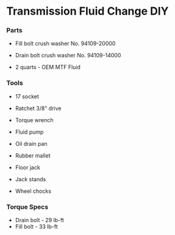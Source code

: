 # Transmission Fluid Change DIY

### Parts

- Fill bolt crush washer
No. 94109-20000

- Drain bolt crush washer
No. 94109-14000

- 2 quarts - OEM MTF Fluid

### Tools

- 17 socket
- Ratchet 3/8" drive
- Torque wrench

- Fluid pump
- Oil drain pan
- Rubber mallet

- Floor jack
- Jack stands
- Wheel chocks

### Torque Specs

- Drain bolt - 29 lb-ft
- Fill bolt - 33 lb-ft
